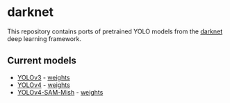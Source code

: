 # darknet

This repository contains ports of pretrained YOLO models from the [darknet](https://github.com/AlexeyAB/darknet) deep learning framework.

## Current models

- [YOLOv3](https://pjreddie.com/darknet/yolo/) - [weights](https://pjreddie.com/media/files/yolov3.weights)
- [YOLOv4](https://github.com/AlexeyAB/darknet/wiki/YOLOv4-model-zoo) - [weights](https://drive.google.com/open?id=1L-SO373Udc9tPz5yLkgti5IAXFboVhUt)
- [YOLOv4-SAM-Mish](https://github.com/AlexeyAB/darknet/wiki/YOLOv4-model-zoo) - [weights](https://drive.google.com/open?id=1wK66ga9YgtjGNSm9fpouJn2GaDxa7SfT)
